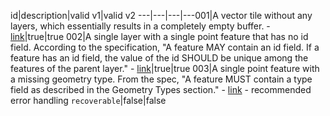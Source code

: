 id|description|valid v1|valid v2
---|---|---|---001|A vector tile without any layers, which essentially results in a completely empty buffer. - [link](https://github.com/mapbox/vector-tile-spec/blob/master/2.1/vector_tile.proto#L75)|true|true
002|A single layer with a single point feature that has no id field. According to the specification, "A feature MAY contain an id field. If a feature has an id field, the value of the id SHOULD be unique among the features of the parent layer." - [link](https://github.com/mapbox/vector-tile-spec/blob/master/2.1/README.md#42-features)|true|true
003|A single point feature with a missing geometry type. From the spec, "A feature MUST contain a type field as described in the Geometry Types section." - [link](https://github.com/mapbox/vector-tile-spec/blob/master/2.1/vector_tile.proto#L41) - recommended error handling `recoverable`|false|false
